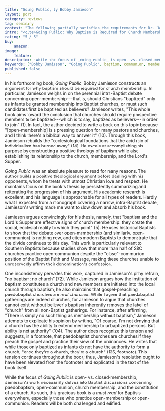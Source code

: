 ```yaml
---
title: "Going Public, by Bobby Jamieson"
layout: post
category: reviews
tag: seminary
context: "The following partially satisfies the requirements for Dr. Jonathan Leeman's Local Church Doctrine & Practice class at Southeastern Baptist Theological Seminary."
intro: "<cite>Going Public: Why Baptism is Required for Church Membership</cite>. By Bobby Jamieson. Nashville: B&H Academic, forthcoming, 149 pp."
rating: "5 / 5"
buy:
    amazon:
image:
    feature:
description: "While the focus of _Going Public_ is open- vs. closed-membership, Jamieson's work necessarily delves into Baptist discussions concerning paedobaptism, open-communion, church membership, and the constitution of a church."
keywords: ["Bobby Jamieson", "Going Public", baptism, communion, membership, ecclesiology, "open-membership", "closed-membership", "open-communion", "closed-communion"]
published: false
---
```


In his forthcoming book, _Going Public_, Bobby Jamieson constructs an argument for why baptism should be required for church membership. In particular, Jamieson weighs in on the perennial intra-Baptist debate concerning open-membership---that is, should Christians "baptized" only as infants be granted membership into Baptist churches, or must such candidates first be baptized as believers? Jamieson writes, "This whole book aims toward the conclusion that churches should require prospective members to be baptized---which is to say, baptized as believers---in order to join" (1). In fact, the author decided to write a book on this topic because "[open-membership] is a pressing question for many pastors and churches, and I think there's a biblical way to answer it" (10). Through this book, Jamieson rebuilds the "ecclesiological foundations that the acid rain of individualism has burned away" (14). He excels at accomplishing his purpose by constructing a positive theology of baptism while also establishing its relationship to the church, membership, and the Lord's Supper.

_Going Public_ was an absolute pleasure to read for many reasons. The author builds a positive theological argument before dealing with his opponents, whom he treats with utmost Christian love and respect. He maintains focus on the book's thesis by persistently summarizing and reiterating the progression of his argument. His academic research is excellent, and his language is approachable for all types of readers. Hardly what I expected from a monograph covering a narrow, intra-Baptist debate, Jamieson's writing made me want to slow down and absorb his book.

Jamieson argues convincingly for his thesis, namely, that "baptism and the Lord's Supper are effective signs of church membership: they create the social, ecclesial reality to which they point" (5). He uses historical Baptists to show that the debate over open-membership (and similarly, open-communion) is nothing new, and cites modern Baptists to demonstrate that the divide continues to this day. This work is particularly relevant to Southern Baptists because studies show that more than half of SBC churches practice open-communion despite the "close"-communion position of the Baptist Faith and Message, making these churches unable to unreservedly affirm their denomination's confession.

One inconsistency pervades this work, captured in Jamieson's pithy refrain, "no baptism; no church" (72). While Jamieson argues how the institution of baptism constitutes a church and new members are initiated into the local church through baptism, he also maintains that gospel-preaching, paedobaptist churches are _real churches_. While I agree that paedobaptist gatherings are indeed churches, for Jamieson to argue that churches cannot exist without believer's baptism inherently removes the label of "church" from all non-Baptist gatherings. For instance, after affirming, "There is simply no such thing as membership without baptism," Jamieson attempts to explicate his opinion by writing, "Of course, I'm not denying that a church has the ability to extend membership to unbaptized persons. But ability is not authority" (104). The author does recognize this tension and suggests, in a footnote, that paedobaptist churches are churches if they preach the gospel and practice their view of the ordinances. He writes that while those only baptized as infants do not have the authority to form a church, "once they're a church, they're a church" (135, footnote). This tension continues throughout the book; thus, Jamieson's resolution ought to have been elevated from the footnotes and explicated in the text of the book itself.

While the focus of _Going Public_ is open- vs. closed-membership, Jamieson's work necessarily delves into Baptist discussions concerning paedobaptism, open-communion, church membership, and the constitution of a church. As such, this gracious book is a _must read_ for Baptists everywhere, especially those who practice open-membership or open-communion. Readers will be both challenged and edified.
